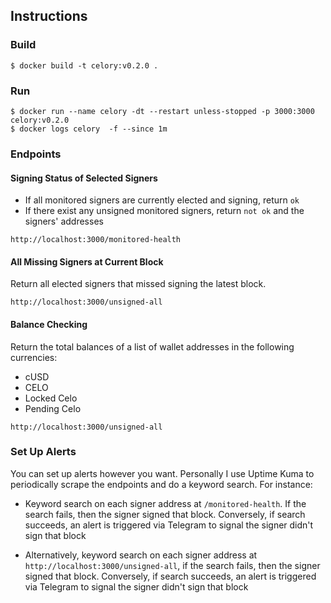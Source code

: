 ## Instructions

### Build

```
$ docker build -t celory:v0.2.0 .
```

### Run

```
$ docker run --name celory -dt --restart unless-stopped -p 3000:3000 celory:v0.2.0
$ docker logs celory  -f --since 1m
```

### Endpoints

#### Signing Status of Selected Signers

- If all monitored signers are currently elected and signing, return `ok`
- If there exist any unsigned monitored signers, return `not ok` and the signers' addresses

```
http://localhost:3000/monitored-health
```

#### All Missing Signers at Current Block

Return all elected signers that missed signing the latest block.

```
http://localhost:3000/unsigned-all
```

#### Balance Checking

Return the total balances of a list of wallet addresses in the following currencies:

- cUSD
- CELO
- Locked Celo
- Pending Celo

```
http://localhost:3000/unsigned-all
```

### Set Up Alerts

You can set up alerts however you want. Personally I use Uptime Kuma to periodically scrape the endpoints and do a keyword search. For instance:

- Keyword search on each signer address at `/monitored-health`. If the search fails, then the signer signed that block. Conversely, if search succeeds, an alert is triggered via Telegram to signal the signer didn't sign that block

- Alternatively, keyword search on each signer address at `http://localhost:3000/unsigned-all`, if the search fails, then the signer signed that block. Conversely, if search succeeds, an alert is triggered via Telegram to signal the signer didn't sign that block
